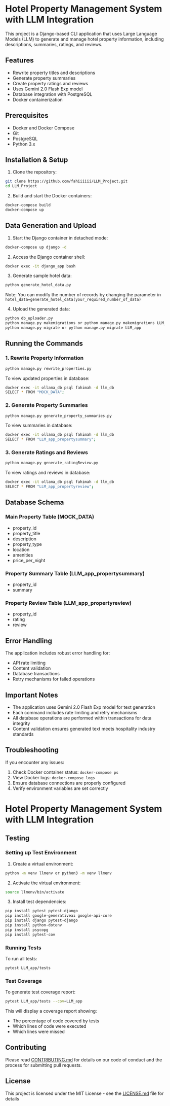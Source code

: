# Hotel Property Management System with LLM Integration

This project is a Django-based CLI application that uses Large Language Models (LLM) to generate and manage hotel property information, including descriptions, summaries, ratings, and reviews.

## Features

- Rewrite property titles and descriptions
- Generate property summaries
- Create property ratings and reviews
- Uses Gemini 2.0 Flash Exp model
- Database integration with PostgreSQL
- Docker containerization

## Prerequisites

- Docker and Docker Compose
- Git
- PostgreSQL
- Python 3.x

## Installation & Setup

1. Clone the repository:
```bash
git clone https://github.com/fahiiiiii/LLM_Project.git
cd LLM_Project
```

2. Build and start the Docker containers:
```bash
docker-compose build
docker-compose up
```

## Data Generation and Upload

1. Start the Django container in detached mode:
```bash
docker-compose up django -d
```

2. Access the Django container shell:
```bash
docker exec -it django_app bash
```

3. Generate sample hotel data:
```bash
python generate_hotel_data.py
```
Note: You can modify the number of records by changing the parameter in `hotel_data=generate_hotel_data(your_required_number_of_data)`

4. Upload the generated data:
```bash
python db_uploader.py
python manage.py makemigrations or python manage.py makemigrations LLM_app
python manage.py migrate or python manage.py migrate LLM_app

```

## Running the Commands

### 1. Rewrite Property Information
```bash
python manage.py rewrite_properties.py
```

To view updated properties in database:
```bash
docker exec -it ollama_db psql fahimah -d llm_db
SELECT * FROM "MOCK_DATA";
```

### 2. Generate Property Summaries
```bash
python manage.py generate_property_summaries.py
```

To view summaries in database:
```bash
docker exec -it ollama_db psql fahimah -d llm_db
SELECT * FROM "LLM_app_propertysummary";
```

### 3. Generate Ratings and Reviews
```bash
python manage.py generate_ratingReview.py
```

To view ratings and reviews in database:
```bash
docker exec -it ollama_db psql fahimah -d llm_db
SELECT * FROM "LLM_app_propertyreview";
```

## Database Schema

### Main Property Table (MOCK_DATA)
- property_id
- property_title
- description
- property_type
- location
- amenities
- price_per_night

### Property Summary Table (LLM_app_propertysummary)
- property_id
- summary

### Property Review Table (LLM_app_propertyreview)
- property_id
- rating
- review

## Error Handling

The application includes robust error handling for:
- API rate limiting
- Content validation
- Database transactions
- Retry mechanisms for failed operations

## Important Notes

- The application uses Gemini 2.0 Flash Exp model for text generation
- Each command includes rate limiting and retry mechanisms
- All database operations are performed within transactions for data integrity
- Content validation ensures generated text meets hospitality industry standards

## Troubleshooting

If you encounter any issues:
1. Check Docker container status: `docker-compose ps`
2. View Docker logs: `docker-compose logs`
3. Ensure database connections are properly configured
4. Verify environment variables are set correctly
# Hotel Property Management System with LLM Integration



## Testing

### Setting up Test Environment

1. Create a virtual environment:
```bash
python -m venv llmenv or python3 -m venv llmenv 
```

2. Activate the virtual environment:
```bash
source llmenv/bin/activate
```

3. Install test dependencies:
```bash
pip install pytest pytest-django
pip install google-generativeai google-api-core
pip install django pytest-django
pip install python-dotenv
pip install psycopg
pip install pytest-cov
```

### Running Tests

To run all tests:
```bash
pytest LLM_app/tests
```

### Test Coverage

To generate test coverage report:
```bash
pytest LLM_app/tests --cov=LLM_app
```

This will display a coverage report showing:
- The percentage of code covered by tests
- Which lines of code were executed
- Which lines were missed


## Contributing

Please read [CONTRIBUTING.md](CONTRIBUTING.md) for details on our code of conduct and the process for submitting pull requests.

## License

This project is licensed under the MIT License - see the [LICENSE.md](LICENSE.md) file for details
